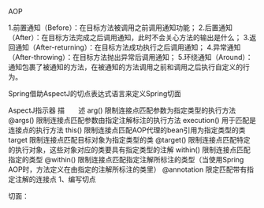 AOP

1.前置通知（Before）：在目标方法被调用之前调用通知功能； 2.后置通知（After）：在目标方法完成之后调用通知，此时不会关心方法的输出是什么； 3.返回通知（After-returning）：在目标方法成功执行之后调用通知； 4.异常通知（After-throwing）：在目标方法抛出异常后调用通知； 5.环绕通知（Around）：通知包裹了被通知的方法，在被通知的方法调用之前和调用之后执行自定义的行为。

Spring借助AspectJ的切点表达式语言来定义Spring切面

AspectJ指示器 描　　述
arg() 限制连接点匹配参数为指定类型的执行方法
@args() 限制连接点匹配参数由指定注解标注的执行方法
execution() 用于匹配是连接点的执行方法
this() 限制连接点匹配AOP代理的bean引用为指定类型的类
target 限制连接点匹配目标对象为指定类型的类
@target() 限制连接点匹配特定的执行对象，这些对象对应的类要具有指定类型的注解
within() 限制连接点匹配指定的类型
@within() 限制连接点匹配指定注解所标注的类型（当使用Spring AOP时，方法定义在由指定的注解所标注的类里）
@annotation 限定匹配带有指定注解的连接点
1、编写切点

切面：
